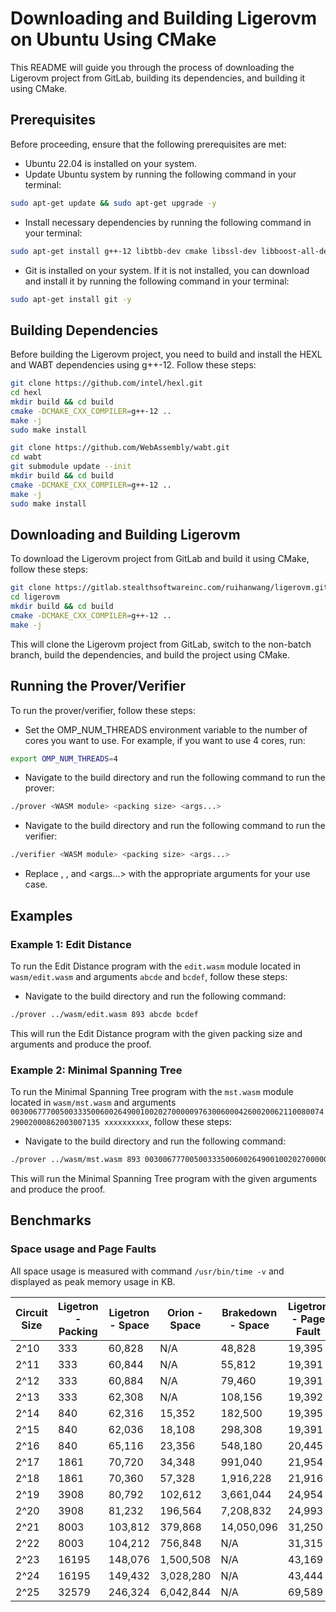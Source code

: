 # Downloading and Building Ligerovm on Ubuntu Using CMake

This README will guide you through the process of downloading the Ligerovm project from GitLab, building its dependencies, and building it using CMake.

## Prerequisites
Before proceeding, ensure that the following prerequisites are met:

* Ubuntu 22.04 is installed on your system.
* Update Ubuntu system by running the following command in your terminal:

``` bash
sudo apt-get update && sudo apt-get upgrade -y
```

* Install necessary dependencies by running the following command in your terminal:

```bash
sudo apt-get install g++-12 libtbb-dev cmake libssl-dev libboost-all-dev -y
```

* Git is installed on your system. If it is not installed, you can download and install it by running the following command in your terminal:

``` bash
sudo apt-get install git -y
```

## Building Dependencies
Before building the Ligerovm project, you need to build and install the HEXL and WABT dependencies using g++-12. Follow these steps:

``` bash
git clone https://github.com/intel/hexl.git
cd hexl
mkdir build && cd build
cmake -DCMAKE_CXX_COMPILER=g++-12 ..
make -j
sudo make install
```

``` bash
git clone https://github.com/WebAssembly/wabt.git
cd wabt
git submodule update --init
mkdir build && cd build
cmake -DCMAKE_CXX_COMPILER=g++-12 ..
make -j
sudo make install
```

## Downloading and Building Ligerovm

To download the Ligerovm project from GitLab and build it using CMake, follow these steps:

``` bash
git clone https://gitlab.stealthsoftwareinc.com/ruihanwang/ligerovm.git --branch non-batch
cd ligerovm
mkdir build && cd build
cmake -DCMAKE_CXX_COMPILER=g++-12 ..
make -j
```

This will clone the Ligerovm project from GitLab, switch to the non-batch branch, build the dependencies, and build the project using CMake.

## Running the Prover/Verifier
To run the prover/verifier, follow these steps:

* Set the OMP_NUM_THREADS environment variable to the number of cores you want to use. For example, if you want to use 4 cores, run:

``` bash
export OMP_NUM_THREADS=4
```

* Navigate to the build directory and run the following command to run the prover:

``` bash
./prover <WASM module> <packing size> <args...>
```

* Navigate to the build directory and run the following command to run the verifier:

``` bash
./verifier <WASM module> <packing size> <args...>
```

* Replace <WASM module>, <packing size>, and <args...> with the appropriate arguments for your use case.


## Examples

### Example 1: Edit Distance
To run the Edit Distance program with the `edit.wasm` module located in `wasm/edit.wasm` and arguments `abcde` and `bcdef`, follow these steps:

* Navigate to the build directory and run the following command:

``` bash
./prover ../wasm/edit.wasm 893 abcde bcdef
```

This will run the Edit Distance program with the given packing size and arguments and produce the proof.


### Example 2: Minimal Spanning Tree
To run the Minimal Spanning Tree program with the `mst.wasm` module located in `wasm/mst.wasm` and arguments `003006777005003335006002649001002027000009763006000426002006211008007429002000862003007135 xxxxxxxxxx`, follow these steps:

* Navigate to the build directory and run the following command:

``` bash
./prover ../wasm/mst.wasm 893 003006777005003335006002649001002027000009763006000426002006211008007429002000862003007135 xxxxxxxxxx
```

This will run the Minimal Spanning Tree program with the given arguments and produce the proof.

## Benchmarks

### Space usage and Page Faults

All space usage is measured with command `/usr/bin/time -v` and displayed as peak memory usage in KB.

| Circuit Size | Ligetron - Packing | Ligetron - Space | Orion - Space | Brakedown - Space | Ligetron - Page Fault | Orion - Page Fault | Brakedown - Page Fault |
|--------------|--------------------|------------------|---------------|-------------------|-----------------------|--------------------|------------------------|
| 2^10         | 333                | 60,828           | N/A           | 48,828            | 19,395                | N/A                | 16,121                 |
| 2^11         | 333                | 60,844           | N/A           | 55,812            | 19,391                | N/A                | 16,833                 |
| 2^12         | 333                | 60,884           | N/A           | 79,460            | 19,391                | N/A                | 22,023                 |
| 2^13         | 333                | 62,308           | N/A           | 108,156           | 19,392                | N/A                | 31,002                 |
| 2^14         | 840                | 62,316           | 15,352        | 182,500           | 19,395                | 3,152              | 51,472                 |
| 2^15         | 840                | 62,036           | 18,108        | 298,308           | 19,391                | 3,838              | 81,127                 |
| 2^16         | 840                | 65,116           | 23,356        | 548,180           | 20,445                | 5,199              | 149,395                |
| 2^17         | 1861               | 70,720           | 34,348        | 991,040           | 21,954                | 8,057              | 273,156                |
| 2^18         | 1861               | 70,360           | 57,328        | 1,916,228         | 21,916                | 14,053             | 531,482                |
| 2^19         | 3908               | 80,792           | 102,612       | 3,661,044         | 24,954                | 25,688             | 1,035,395              |
| 2^20         | 3908               | 81,232           | 196,564       | 7,208,832         | 24,993                | 49,892             | 2,120,920              |
| 2^21         | 8003               | 103,812          | 379,868       | 14,050,096        | 31,250                | 97,141             | 4,588,409              |
| 2^22         | 8003               | 104,212          | 756,848       | N/A               | 31,315                | 194,167            | N/A                    |
| 2^23         | 16195              | 148,076          | 1,500,508     | N/A               | 43,169                | 385,644            | N/A                    |
| 2^24         | 16195              | 149,432          | 3,028,280     | N/A               | 43,444                | 782,885            | N/A                    |
| 2^25         | 32579              | 246,324          | 6,042,844     | N/A               | 69,589                | 1,563,046          | N/A                    |

	
